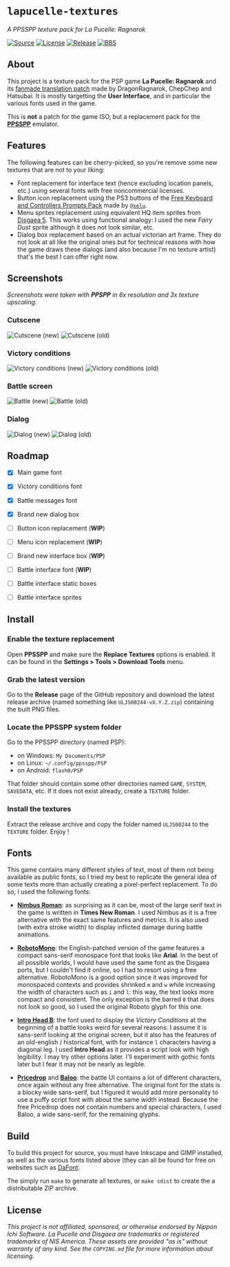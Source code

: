 # `lapucelle-textures`

*A PPSSPP texture pack for La Pucelle: Ragnarok*

[![Source](https://img.shields.io/badge/source-GitHub-303030.svg?maxAge=2678400&style=flat-square)](https://github.com/althonos/lapucelle-textures)
[![License](https://img.shields.io/badge/license-CC--NC-blue.svg?maxAge=2678400&style=flat-square)](https://creativecommons.org/licenses/nc/1.0/)
[![Release](https://img.shields.io/github/release/althonos/lapucelle-textures.svg?maxAge=3600&style=flat-square)](https://github.com/althonos/lapucelle-textures/releases/latest)
[![BBS](https://img.shields.io/badge/bbs-ppsspp.org-9cf.svg?maxAge=2678400&style=flat-square)](https://forums.ppsspp.org/showthread.php?tid=25471)

## About

This project is a texture pack for the PSP game 
**La Pucelle: Ragnarok** and its [fanmade translation patch](https://gbatemp.net/threads/psp-la-pucelle-ragnarok-translation.320662/)
made by DragonRagnarok, ChepChep and Hatsubai. It is mostly 
targetting the **User Interface**, and in particular the 
various fonts used in the game.

This is **not** a patch for the game ISO, but a replacement
pack for the [**PPSSPP**](https://www.ppsspp.org/) emulator.


## Features

The following features can be cherry-picked, so you're remove some new textures that
are not to your liking:

* Font replacement for interface text (hence excluding location panels, etc.)
  using several fonts with free noncommercial licenses.
* Button icon replacement using the PS3 buttons of the
  [Free Keyboard and Controllers Prompts Pack](https://opengameart.org/content/free-keyboard-and-controllers-prompts-pack)
  made by [`@xelu`](https://twitter.com/xelubest).
* Menu sprites replacement using equivalent HQ item sprites from [Disgaea 5](https://www.spriters-resource.com/nintendo_switch/disgaea5complete/).
  This works using functional analogy: I used the new *Fairy Dust* sprite although it does not look similar, etc.
* Dialog box replacement based on an actual victorian art frame. They do not look at all like the original
  ones but for technical reasons with how the game draws these dialogs (and also because I'm no texture artist) 
  that's the best I can offer right now.

## Screenshots

*Screenshots were taken with **PPSPP** in 6x resolution and 3x texture upscaling.*


### Cutscene

![Cutscene (new)](https://raw.githubusercontent.com/althonos/lapucelle-textures/master/static/screen1-new.png)
![Cutscene (old)](https://raw.githubusercontent.com/althonos/lapucelle-textures/master/static/screen1-old.png)

### Victory conditions

![Victory conditions (new)](https://raw.githubusercontent.com/althonos/lapucelle-textures/master/static/screen5-new.png)
![Victory conditions (old)](https://raw.githubusercontent.com/althonos/lapucelle-textures/master/static/screen5-old.png)

### Battle screen

![Battle (new)](https://raw.githubusercontent.com/althonos/lapucelle-textures/master/static/screen3-new.png)
![Battle (old)](https://raw.githubusercontent.com/althonos/lapucelle-textures/master/static/screen3-old.png)

### Dialog

![Dialog (new)](https://raw.githubusercontent.com/althonos/lapucelle-textures/master/static/screen4-new.png)
![Dialog (old)](https://raw.githubusercontent.com/althonos/lapucelle-textures/master/static/screen4-old.png)


## Roadmap

- [x] Main game font
- [x] Victory conditions font 
- [x] Battle messages font 
- [x] Brand new dialog box
- [ ] Button icon replacement (**WIP**)
- [ ] Menu icon replacement (**WIP**)
- [ ] Brand new interface box (**WIP**)
- [ ] Battle interface font (**WIP**)
- [ ] Battle interface static boxes
- [ ] Battle interface sprites


## Install

### Enable the texture replacement

Open **PPSSPP** and make sure the **Replace Textures** options is
enabled. It can be found in the **Settings > Tools > Download Tools** 
menu.

### Grab the latest version

Go to the **Release** page of the GitHub repository and download the 
latest release archive (named something like `ULJS00244-vX.Y.Z.zip`)
containing the built PNG files.

### Locate the PPSSPP system folder

Go to the PPSSPP directory (named PSP):
* on Windows: `My Documents/PSP`
* on Linux: `~/.config/ppsspp/PSP`
* on Android: `flash0/PSP`

That folder should contain some other directories named `GAME`, `SYSTEM`,
`SAVEDATA`, etc. If it does not exist already, create a `TEXTURE` folder.

### Install the textures

Extract the release archive and copy the folder named `ULJS00244` to 
the `TEXTURE` folder. Enjoy !

## Fonts

This game contains many different styles of text, most of them not 
being available as public fonts, so I tried my best to replicate the 
general idea of some texts more than actually creating a pixel-perfect
replacement. To do so, I used the following fonts:

* [**Nimbus Roman**](https://fonts.adobe.com/fonts/nimbus-roman): 
  as surprising as it can be, most of the large serif
  text in the game is written in **Times New Roman**. I used Nimbus
  as it is a free alternative with the exact same features and metrics.
  It is also used (with extra stroke width) to display inflicted damage 
  during battle animations.

* [**RobotoMono**](https://fonts.google.com/specimen/Roboto+Mono): 
  the English-patched version of the game features a 
  compact sans-serif monospace font that looks like **Arial**. In the 
  best of all possible worlds, I would have used the same font as the
  Disgaea ports, but I couldn't find it online, so I had to resort 
  using a free alternative. RobotoMono is a good option since it 
  was improved for monospaced contexts and provides shrinked `m` and 
  `w` while increasing the width of characters such as `i` and `l`:
  this way, the text looks more compact and consistent. The only 
  exception is the barred `0` that does not look so good, so I used the
  original Roboto glyph for this one.

* [**Intro Head B**](https://www.myfonts.com/fonts/font-fabric/intro-rust/head-b-base/): 
  the font used to display the *Victory Conditions*
  at the beginning of a battle looks weird for several reasons: I assume
  it is sans-serif looking at the original screen, but it also has the 
  features of an old-english / historical font, with for instance `l`
  characters having a diagonal leg. I used **Intro Head** as it provides
  a script look with high legibility. I may try other options later.
  I'll experiment with gothic fonts later but I fear it may not be nearly
  as legible.

* [**Pricedrop**](https://www.dafont.com/pricedrop.font) and 
  [**Baloo**](https://www.fontsquirrel.com/fonts/baloo): the battle UI 
  contains a lot of different characters, once again without any free alternative. 
  The original font for the stats is a blocky wide sans-serif, but I figured 
  it would add more personality to use a puffy script font with about the same 
  width instead. Because the free Pricedrop does not contain numbers and special 
  characters, I used Baloo, a wide sans-serif, for the remaining glyphs.


## Build

To build this project for source, you must have Inkscape and GIMP installed,
as well as the various fonts listed above (they can all be found for free 
on websites such as [DaFont](https://www.dafont.com).

The simply run `make` to generate all textures, or `make sdist` to create the
a distributable ZIP archive.


## License

*This project is not affiliated, sponsored, or otherwise endorsed by Nippon Ichi Software. 
La Pucelle and Disgaea are trademarks or registered trademarks of NIS America. 
These assets are provided "as is" without warranty of any kind. See the `COPYING.md` file 
for more information about licensing.*
